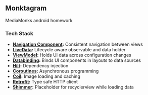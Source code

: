## Monktagram
MediaMonks android homework

### Tech Stack
- **[Navigation Component](https://developer.android.com/jetpack/androidx/releases/navigation):** Consistent navigation between views
- **[LiveData](https://developer.android.com/topic/libraries/architecture/livedata):** Lifecycle aware observable and data holder
- **[ViewModel](https://developer.android.com/topic/libraries/architecture/viewmodel):** Holds UI data across configuration changes
- **[Databinding](https://developer.android.com/topic/libraries/data-binding/):** Binds UI components in layouts to data sources
- **[Hilt](https://github.com/google/dagger/tree/master/java/dagger/hilt):** Dependency injection
- **[Coroutines](https://github.com/Kotlin/kotlinx.coroutines):** Asynchronous programming
- **[Coil](https://github.com/coil-kt/coil):** Image loading and caching
- **[Retrofit](https://github.com/square/retrofit):** Type safe HTTP client
- **[Shimmer](https://github.com/omtodkar/ShimmerRecyclerView):** Placeholder for recyclerview while loading data
